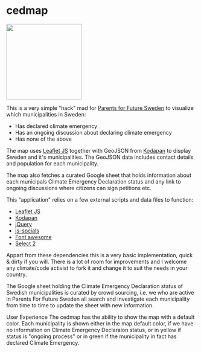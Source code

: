 # cedmap
<img src="http://foraldravralet.se/parentsforfuture/wp-content/uploads/2019/03/p4f_logo_sev2_nobkg.png" width="200">

This is a very simple "hack" mad for [Parents for Future Sweden](http://parentsforfuture.se/) to visualize which municipalities in Sweden: 

 - Has declared climate emergency
 - Has an ongoing discussion about declaring climate emergency
 - Has none of the above

The map uses [Leaflet JS](https://leafletjs.com/) together with GeoJSON from [Kodapan](http://kodapan.se/geodata/) to display Sweden and it's municipalities. The GeoJSON data includes contact details and population for each  municipality. 

The map also fetches a curated Google sheet that holds information about each municipals Climate Emergency Declaration status and any link to ongoing discussions where citizens can sign petitions etc. 

This "application" relies on a few external scripts and data files to function:

 - [Leaflet JS](https://leafletjs.com/)
 - [Kodapan](http://kodapan.se/geodata/)
 - [jQuery](https://jquery.com/)
 - [js-socials](http://js-socials.com)
 - [Font awesome](https://fontawesome.com/)
 - [Select 2](https://select2.org/)

Appart from these dependencies this is a very basic implementation, quick & dirty if you will. There is a lot of room for improvements and I welcome any climate/code activist to fork it and change it to suit the needs in your country.

The Google sheet holding the Climate Emergency Declaration status of Swedish municipalities is curated by crowd sourcing, i.e. we who are active in Parents For Future Sweden all search and investigate each municipality from time to time to update the sheet with new information. 

User Experience
The cedmap has the ability to show the map with a default color. Each municipality is shown either in the map default color, if we have no information on Climate Emergency Declaraion status, or in yellow if status is "ongoing process" or in green if the municipality in fact has declared Climate Emergency.
